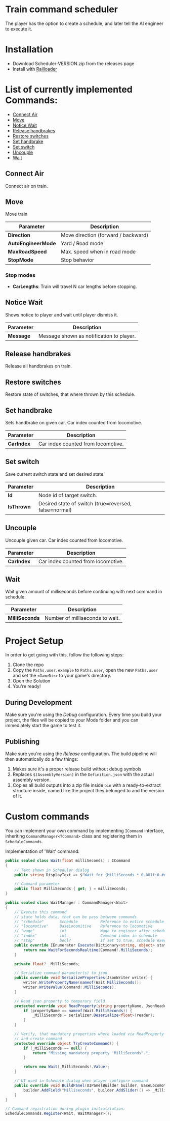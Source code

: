# Train command scheduler

The player has the option to create a schedule, and later tell the AI engineer to execute it.

# Installation

-   Download Scheduler-VERSION.zip from the releases page
-   Install with [Railloader](<[https://www.nexusmods.com/site/mods/21](https://railroader.stelltis.ch/)>)

# List of currently implemented Commands:

-   [Connect Air](#markdown-header-connect-air)
-   [Move](#markdown-header-move)
-   [Notice Wait](#markdown-header-notice-wait)
-   [Release handbrakes](#markdown-header-release-handbrakes)
-   [Restore switches](#markdown-header-restore-switches)
-   [Set handbrake](#markdown-header-set-handbrake)
-   [Set switch](#markdown-header-set-switch)
-   [Uncouple](#markdown-header-uncouple)
-   [Wait](#markdown-header-wit)

## Connect Air

Connect air on train.

## Move

Move train

| Parameter            | Description                         |
| -------------------- | ----------------------------------- |
| **Direction**        | Move direction (forward / backward) |
| **AutoEngineerMode** | Yard / Road mode                    |
| **MaxRoadSpeed**     | Max. speed when in road mode        |
| **StopMode**         | Stop behavior                       |

### Stop modes

-   **CarLengths**: Train will travel N car lengths before stopping.

## Notice Wait

Shows notice to player and wait until player dismiss it.

| Parameter   | Description                              |
| ----------- | ---------------------------------------- |
| **Message** | Message shown as notification to player. |

## Release handbrakes

Release all handbrakes on train.

## Restore switches

Restore state of switches, that where thrown by this schedule.

## Set handbrake

Sets handbrake on given car. Car index counted from locomotive.

| Parameter    | Description                        |
| ------------ | ---------------------------------- |
| **CarIndex** | Car index counted from locomotive. |

## Set switch

Save current switch state and set desired state.

| Parameter    | Description                                           |
| ------------ | ----------------------------------------------------- |
| **Id**       | Node id of target switch.                             |
| **IsThrown** | Desired state of switch (true=reversed, false=normal) |

## Uncouple

Uncouple given car. Car index counted from locomotive.

| Parameter    | Description                        |
| ------------ | ---------------------------------- |
| **CarIndex** | Car index counted from locomotive. |

## Wait

Wait given amount of milliseconds before continuing with next command in schedule.

| Parameter        | Description                     |
| ---------------- | ------------------------------- |
| **MilliSeconds** | Number of milliseconds to wait. |

# Project Setup

In order to get going with this, follow the following steps:

1. Clone the repo
2. Copy the `Paths.user.example` to `Paths.user`, open the new `Paths.user` and set the `<GameDir>` to your game's directory.
3. Open the Solution
4. You're ready!

## During Development

Make sure you're using the _Debug_ configuration. Every time you build your project, the files will be copied to your Mods folder and you can immediately start the game to test it.

## Publishing

Make sure you're using the _Release_ configuration. The build pipeline will then automatically do a few things:

1. Makes sure it's a proper release build without debug symbols
1. Replaces `$(AssemblyVersion)` in the `Definition.json` with the actual assembly version.
1. Copies all build outputs into a zip file inside `bin` with a ready-to-extract structure inside, named like the project they belonged to and the version of it.

# Custom commands

You can implement your own command by implementing `ICommand` interface, inheriting `CommandManager<TCommand>` class and registering them in `ScheduleCommands`.

Implementation of 'Wait' command:

```cs
public sealed class Wait(float milliSeconds) : ICommand
{
    // Text shown in Scheduler dialog
    public string DisplayText => $"Wait for {MilliSeconds * 0.001f:0.###} seconds";

    // Command parameter
    public float MilliSeconds { get; } = milliSeconds;
}

public sealed class WaitManager : CommandManager<Wait>
{
    // Execute this command
    // state holds data, that can be pass between commands
    // "schedule"       Schedule          Reference to entire schedule
    // "locomotive"     BaseLocomitive    Reference to locomotive
    // "wage"           int               Wage to engineer after schedule complated:
    // "index"          int               Command index in schedule
    // "stop"           bool?             If set to true, schedule execution will be aborted
    public override IEnumerator Execute(Dictionary<string, object> state) {
        return new WaitForSecondsRealtime(Command!.MilliSeconds);
    }

    private float? _MilliSeconds;

    // Serialize command parameter(s) to json
    public override void SerializeProperties(JsonWriter writer) {
        writer.WritePropertyName(nameof(Wait.MilliSeconds));
        writer.WriteValue(Command!.MilliSeconds);
    }

    // Read json property to temporary field
    protected override void ReadProperty(string propertyName, JsonReader reader, JsonSerializer serializer) {
        if (propertyName == nameof(Wait.MilliSeconds)) {
            _MilliSeconds = serializer.Deserialize<float>(reader);
        }
    }

    // Verify, that mandatory properties where loaded via ReadProperty
    // and create command
    protected override object TryCreateCommand() {
        if (_MilliSeconds == null) {
            return "Missing mandatory property 'MilliSeconds'.";
        }

        return new Wait(_MilliSeconds!.Value);
    }

    // UI used in Schedule dialog when player configure command
    public override void BuildPanel(UIPanelBuilder builder, BaseLocomotive locomotive) {
        builder.AddField("Milliseconds", builder.AddSlider(() => _MilliSeconds ?? 0, () => (_MilliSeconds ?? 0).ToString("0"), o => _MilliSeconds = o, 0, 60 * 60 * 1000, true, o => _MilliSeconds = o)!);
    }
}

// Command registration during plugin initialziation:
ScheduleCommands.Register<Wait, WaitManager>();
```
